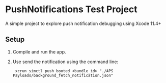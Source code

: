 
# PushNotifications Test Project

A simple project to explore push notification debugging using Xcode 11.4+

## Setup

  1. Compile and run the app.
  2. Use send the notification using the command line:

          xcrun simctl push booted <bundle_id> "./APS Payloads/background_fetch_notification.json"


